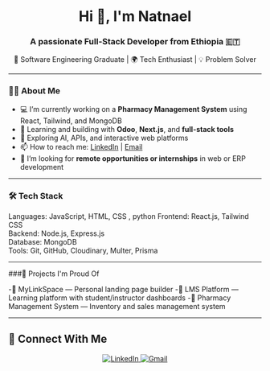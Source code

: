 <h1 align="center">Hi 👋, I'm Natnael</h1>
<h3 align="center">A passionate Full-Stack Developer from Ethiopia 🇪🇹</h3>

<p align="center">
  🚀 Software Engineering Graduate | 🌍 Tech Enthusiast | 💡 Problem Solver
</p>

---

### 👨‍💻 About Me

- 💻 I’m currently working on a **Pharmacy Management System** using React, Tailwind, and MongoDB  
- 🌱 Learning and building with **Odoo**, **Next.js**, and **full-stack tools**
- 🧠 Exploring AI, APIs, and interactive web platforms
- 📫 How to reach me: [LinkedIn](https://www.linkedin.com/in/natnael-yonas) | [Email](yonasnatnael122@gmail.com)  
- 🧳 I’m looking for **remote opportunities or internships** in web or ERP development  

---

### 🛠️ Tech Stack

Languages:   JavaScript, HTML, CSS , python 
Frontend:    React.js, Tailwind CSS  
Backend:     Node.js, Express.js  
Database:    MongoDB  
Tools:       Git, GitHub, Cloudinary, Multer, Prisma

---

###🚀 Projects I'm Proud Of

-🎯 MyLinkSpace — Personal landing page builder
-📘 LMS Platform — Learning platform with student/instructor dashboards
-🧪 Pharmacy Management System — Inventory and sales management system

---

## 🔗 Connect With Me

<p align="center">
  <a href="https://www.linkedin.com/in/natnael-yonas" target="_blank">
    <img alt="LinkedIn" src="https://img.shields.io/badge/LinkedIn-blue?style=flat-square&logo=linkedin">
  </a>
  <a href="mailto:yonasnatnael122@gmail.com">
    <img alt="Gmail" src="https://img.shields.io/badge/Gmail-red?style=flat-square&logo=gmail&logoColor=white">
  </a>
</p>
